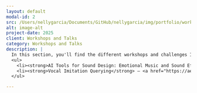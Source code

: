 ```yaml
---
layout: default
modal-id: 2
src: /Users/nellygarcia/Documents/GitHub/nellygarcia/img/portfolio/workshops.png
alt: image-alt
project-date: 2025
client: Workshops and Talks
category: Workshops and Talks
description: |
  In this section, you'll find the different workshops and challenges I've helped organize:
  <ul>
    <li><strong>AI Tools for Sound Design: Emotional Music and Sound Effects in Visual Media</strong> — <a href="https://aesshow.com/skill-building-workshops" target="_blank">AES NY 2024</a></li>
    <li><strong>Vocal Imitation Querying</strong> — <a href="https://aes2.org/events-calendar/2025-aes-international-conference-on-artificial-intelligence-and-machine-learning-for-audio/" target="_blank">AES AIMLA 2025</a></li>
  </ul>

---
```


